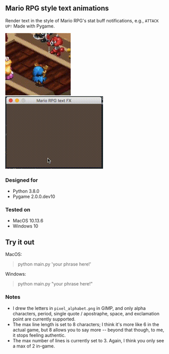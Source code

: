 ## Mario RPG style text animations

Render text in the style of Mario RPG's stat buff notifications, e.g., `ATTACK UP!` Made with Pygame.

![](./example/geno.gif) ![](./example/serenity.gif)

### Designed for

- Python 3.8.0
- Pygame 2.0.0.dev10

### Tested on

- MacOS 10.13.6
- Windows 10

## Try it out

MacOS:

> python main.py 'your phrase here!'

Windows:

> python main.py "your phrase here!"

### Notes

- I drew the letters in `pixel_alphabet.png` in GIMP, and only alpha characters, period, single quote / apostraphe, space, and exclamation point are currently supported.
- The max line length is set to 8 characters; I think it's more like 6 in the actual game, but 8 allows you to say more -- beyond that though, to me, it stops feeling authentic.
- The max number of lines is currently set to 3. Again, I think you only see a max of 2 in-game.